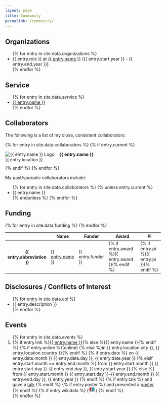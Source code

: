 ```yaml
---
layout: page
title: Community
permalink: /community/
---
```

## Organizations

<ul>
{% for entry in site.data.organizations %}
    <li>
    {{ entry.role }} at <a href="{{ entry.url }}">{{ entry.name }}</a> ({{ entry.start.year }} - {{ entry.end.year }})
    </li>
{% endfor %}
</ul>

## Service

<ul>
{% for entry in site.data.service %}
    <li>
        <a href="{{ entry.url }}">{{ entry.name }}</a>
    </li>
{% endfor %}
</ul>

## Collaborators

The following is a list of my close, consistent collaborators:

{% for entry in site.data.collaborators %}
{% if entry.current %}
<div style="padding-bottom: 10px;">
<div style="width: 160px; text-align: center; display: inline-block; float: left; margin-right: 15px;">
<img src="{{ entry.logo }}" alt="{{ entry.name }} Logo" style="max-width: 160px; max-height: 45px;" />
</div>
<strong>{{ entry.name }}</strong>
<br />
{{ entry.location }}
</div>
{% endif %}
{% endfor %}

My past/sporadic collaborators include:

<ul>
{% for entry in site.data.collaborators %}
{% unless entry.current %}
<li>{{ entry.name }}</li>
{% endunless %}
{% endfor %}
</ul>

## Funding

<table>
<thead>
<tr>
    <th scope="col"></th>
    <th scope="col">Name</th>
    <th scope="col">Funder</th>
    <th scope="col">Award</th>
    <th scope="col">PI</th>
</tr>
</thead>
<tbody>
{% for entry in site.data.funding %}
<tr>
    <th scope="row">{{ entry.abbreviation }}</th>
    <td><a href="{{ entry.url }}">{{ entry.name }}</a></td>
    <td>{{ entry.funder }}</td>
    <td>{% if entry.award %}{{ entry.award }}{% endif %}</td>
    <td>{% if entry.pi %}{{ entry.pi }}{% endif %}</td>
</tr>
{% endfor %}
</tbody>
</table>

## Disclosures / Conflicts of Interest

<ul>
{% for entry in site.data.coi %}
<li>{{ entry.description }}</li>
{% endfor %}
</ul>

## Events

<ol reversed>
{% for entry in site.data.events %}
    <li>
    {% if entry.link %}<a href="{{ entry.link }}">{{ entry.name }}</a>{% else %}{{ entry.name }}{% endif %}
    {% if entry.online %}(online) {% else %}in {{ entry.location.city }}, {{ entry.location.country }}{% endif %}
    {% if entry.date %}
    on {{ entry.date.month }} {{ entry.date.day }}, {{ entry.date.year }}
    {% elsif entry.start.month == entry.end.month %}
    from {{ entry.start.month }} {{ entry.start.day }}-{{ entry.end.day }}, {{ entry.start.year }}
    {% else %}
    from {{ entry.start.month }} {{ entry.start.day }}-{{ entry.end.month }} {{ entry.end.day }}, {{ entry.year }}
    {% endif %}
    {% if entry.talk %}
    and gave a <a href="{{ entry.talk }}">talk</a>
    {% endif %}
    {% if entry.poster %}
    and presented a <a href="{{ entry.poster }}">poster</a>
    {% endif %}
    {% if entry.wikidata %}
    (<a href="https://scholia.toolforge.org/event/{{ entry.wikidata }}"><img src="/img/logos/wikidata_logo.svg" height="16"/></a>)
    {% endif %}
    </li>
{% endfor %}
</ol>

<!--
<iframe style="width: 80vw; height: 50vh; border: none;" src="https://query.wikidata.org/embed.html#%0ASELECT%0A%20%20(xsd%3Adate(MIN(%3Fstart))%20AS%20%3Fdate)%20%20%0A%20%20%3Fevent%0A%20%20%3FeventLabel%0A%20%20(GROUP_CONCAT(DISTINCT%20%3Frole%3B%20separator%3D%22%2C%20%22)%20AS%20%3Froles)%0A%20%20(GROUP_CONCAT(DISTINCT%20%3Flocation_label%3B%20separator%3D%22%2C%20%22)%20AS%20%3Flocations)%0AWHERE%20%7B%0A%20%20%20%20BIND(wd%3AQ47475003%20AS%20%3Fperson)%0A%20%20%20%20%7B%20%20%23%20speaker%0A%20%20%20%20%20%20%3Fevent%20wdt%3AP823%20%3Fperson%20.%0A%20%20%20%20%20%20BIND(%22speaker%22%20AS%20%3Frole)%0A%20%20%20%20%7D%20UNION%20%7B%20%20%23%20organizer%0A%20%20%20%20%20%20%3Fevent%20wdt%3AP664%20%3Fperson%20.%0A%20%20%20%20%20%20BIND(%22organizer%22%20AS%20%3Frole)%0A%20%20%20%20%7D%20UNION%20%7B%20%20%23%20participant%0A%20%20%20%20%20%20%3Fperson%20wdt%3AP1344%20%7C%20%5Ewdt%3AP710%20%3Fevent%20%20.%0A%20%20%20%20%20%20BIND(%22participant%22%20AS%20%3Frole)%0A%20%20%20%20%7D%20UNION%20%7B%20%20%23%20editor%0A%20%20%20%20%20%20%3Fperson%20%5Ewdt%3AP98%20%2F%20wdt%3AP4745%20%3Fevent%20%20.%0A%20%20%20%20%20%20BIND(%22editor%20of%20proceedings%22%20AS%20%3Frole)%0A%20%20%20%20%7D%20UNION%20%7B%20%20%23%20author%0A%20%20%20%20%20%20%3Fperson%20%5Ewdt%3AP50%20%2F%20wdt%3AP1433%20%2F%20wdt%3AP4745%20%3Fevent%20%20.%0A%20%20%20%20%20%20BIND(%22author%22%20AS%20%3Frole)%0A%20%20%20%20%7D%20UNION%20%7B%20%20%23%20program%20committee%20member%0A%20%20%20%20%20%20%3Fevent%20wdt%3AP5804%20%3Fperson%20.%0A%20%20%20%20%20%20BIND(%22program%20committee%20member%22%20AS%20%3Frole)%0A%20%20%20%20%7D%0A%20%20%20%20OPTIONAL%20%7B%20%3Fevent%20wdt%3AP276%20%3Flocation%20.%20%3Flocation%20rdfs%3Alabel%20%3Flocation_label%20.%20FILTER%20(LANG(%3Flocation_label)%20%3D%20'en')%7D%0A%20%20%20%20OPTIONAL%20%7B%20%3Fevent%20wdt%3AP580%20%7C%20wdt%3AP585%20%3Fstart%20%7D%0A%20%0A%20%20%20%20SERVICE%20wikibase%3Alabel%20%7B%20bd%3AserviceParam%20wikibase%3Alanguage%20%22%5BAUTO_LANGUAGE%5D%2Cen%2Cda%2Cde%2Ces%2Cfr%2Cjp%2Cno%2Cru%2Csv%2Czh%22.%20%7D%0A%7D%0AGROUP%20BY%20%3Fevent%20%3FeventLabel%0AORDER%20BY%20DESC(%3Fdate)%20%0A" referrerpolicy="origin" sandbox="allow-scripts allow-same-origin allow-popups"></iframe>
-->
